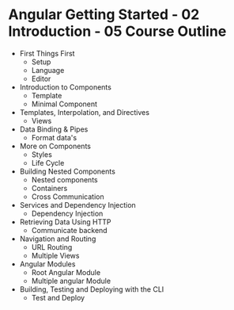 # Angular Getting Started - 02 Introduction - 05 Course Outline

- First Things First
	- Setup
	- Language
	- Editor
- Introduction to Components
	- Template
	- Minimal Component
- Templates, Interpolation, and Directives
	- Views
- Data Binding & Pipes
	- Format data's
- More on Components
	- Styles
	- Life Cycle
- Building Nested Components
	- Nested components
	- Containers
	- Cross Communication
- Services and Dependency Injection
	- Dependency Injection
- Retrieving Data Using HTTP
	- Communicate backend
- Navigation and Routing
	- URL Routing
	- Multiple Views
- Angular Modules
	- Root Angular Module
	- Multiple angular Module
- Building, Testing and Deploying with the CLI
	- Test and Deploy